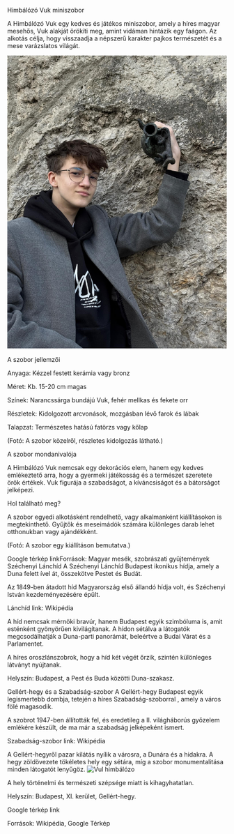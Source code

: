 Himbálózó Vuk miniszobor

A Himbálózó Vuk egy kedves és játékos miniszobor, amely a híres magyar mesehős, Vuk alakját örökíti meg, amint vidáman hintázik egy faágon. Az alkotás célja, hogy visszaadja a népszerű karakter pajkos természetét és a mese varázslatos világát.



![Vul himbálózo](kepek/Alexvuk.jpg)

A szobor jellemzői

Anyaga: Kézzel festett kerámia vagy bronz

Méret: Kb. 15-20 cm magas

Színek: Narancssárga bundájú Vuk, fehér mellkas és fekete orr

Részletek: Kidolgozott arcvonások, mozgásban lévő farok és lábak

Talapzat: Természetes hatású fatörzs vagy kőlap

(Fotó: A szobor közelről, részletes kidolgozás látható.)

A szobor mondanivalója

A Himbálózó Vuk nemcsak egy dekorációs elem, hanem egy kedves emlékeztető arra, hogy a gyermeki játékosság és a természet szeretete örök értékek. Vuk figurája a szabadságot, a kíváncsiságot és a bátorságot jelképezi.

Hol található meg?

A szobor egyedi alkotásként rendelhető, vagy alkalmanként kiállításokon is megtekinthető. Gyűjtők és meseimádók számára különleges darab lehet otthonukban vagy ajándékként.

(Fotó: A szobor egy kiállításon bemutatva.)

Google térkép linkForrások: Magyar mesék, szobrászati gyűjtemények
Széchenyi Lánchíd
A Széchenyi Lánchíd Budapest ikonikus hídja, amely a Duna felett ível át, összekötve Pestet és Budát. 

Az 1849-ben átadott híd Magyarország első állandó hídja volt, és Széchenyi István kezdeményezésére épült.



Lánchíd link: Wikipédia

 A híd nemcsak mérnöki bravúr, hanem Budapest egyik szimbóluma is, amit esténként gyönyörűen kivilágítanak. A hídon sétálva a látogatók megcsodálhatják a Duna-parti panorámát, beleértve a Budai Várat és a Parlamentet. 

A híres oroszlánszobrok, hogy a híd két végét őrzik, szintén különleges látványt nyújtanak.

Helyszín: Budapest, a Pest és Buda közötti Duna-szakasz.

Gellért-hegy és a Szabadság-szobor
A Gellért-hegy Budapest egyik legismertebb dombja, tetején a híres Szabadság-szoborral , amely a város fölé magasodik. 

A szobrot 1947-ben állították fel, és eredetileg a II. világháborús győzelem emlékére készült, de ma már a szabadság jelképeként ismert.



Szabadság-szobor link: Wikipédia

 A Gellért-hegyről pazar kilátás nyílik a városra, a Dunára és a hidakra. A hegy zöldövezete tökéletes hely egy sétára, míg a szobor monumentalitása minden látogatót lenyűgöz. 
 ![Vul himbálózo](kepek/szabadságszob.jpg)


A hely történelmi és természeti szépsége miatt is kihagyhatatlan.

Helyszín: Budapest, XI. kerület, Gellért-hegy.

Google térkép link

 Források: Wikipédia, Google Térkép
